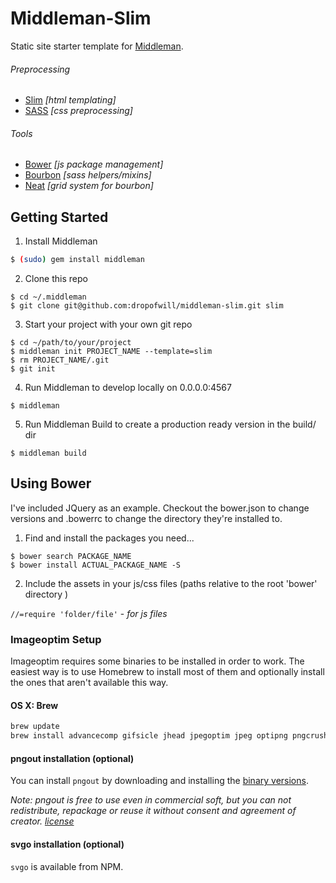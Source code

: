 Middleman-Slim
===
Static site starter template for [Middleman](http://middlemanapp.com).

###### Preprocessing
- [Slim](http://slim-lang.com) *[html templating]*
- [SASS](http://sass-lang.com) *[css preprocessing]*

###### Tools
- [Bower](http://bower.io) *[js package management]*
- [Bourbon](http://bourbon.io) *[sass helpers/mixins]*
- [Neat](http://neat.bourbon.io) *[grid system for bourbon]*

## Getting Started

1. Install Middleman

  ```bash
  $ (sudo) gem install middleman
  ```

2. Clone this repo

  ```
  $ cd ~/.middleman
  $ git clone git@github.com:dropofwill/middleman-slim.git slim
  ```

3. Start your project with your own git repo

  ```
  $ cd ~/path/to/your/project
  $ middleman init PROJECT_NAME --template=slim
  $ rm PROJECT_NAME/.git
  $ git init
  ```

4. Run Middleman to develop locally on 0.0.0.0:4567
  
  ```
  $ middleman
  ```

5. Run Middleman Build to create a production ready version in the build/ dir

  ```
  $ middleman build
  ```

## Using Bower

I've included JQuery as an example. Checkout the bower.json to change versions and .bowerrc to change the directory they're installed to.

1. Find and install the packages you need...

  ```
  $ bower search PACKAGE_NAME
  $ bower install ACTUAL_PACKAGE_NAME -S
  ```

2. Include the assets in your js/css files (paths relative to the root 'bower' directory )

  `//=require 'folder/file'` - *for js files*

### Imageoptim Setup
Imageoptim requires some binaries to be installed in order to work. The easiest way is to use Homebrew to install most of them and optionally install the ones that aren't available this way.

#### OS X: Brew

```bash
brew update
brew install advancecomp gifsicle jhead jpegoptim jpeg optipng pngcrush
```

#### pngout installation (optional)

You can install `pngout` by downloading and installing the [binary versions](http://www.jonof.id.au/kenutils).

_Note: pngout is free to use even in commercial soft, but you can not redistribute, repackage or reuse it without consent and agreement of creator. [license](http://advsys.net/ken/utils.htm#pngoutkziplicense)_

#### svgo installation (optional)

`svgo` is available from NPM.